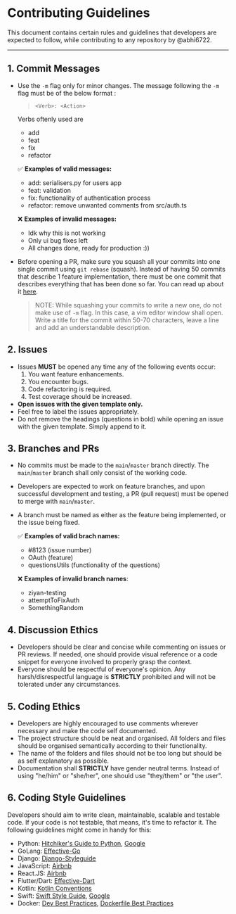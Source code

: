 # Contributing Guidelines

This document contains certain rules and guidelines that developers are expected to follow, while contributing to any repository by @abhi6722.

---

## 1. Commit Messages

- Use the `-m` flag only for minor changes. The message following the `-m` flag must be of the below format :

  > `<Verb>: <Action>`

  Verbs oftenly used are

  - add
  - feat
  - fix
  - refactor

  :white_check_mark: **Examples of valid messages:**

  - add: serialisers.py for users app
  - feat: validation
  - fix: functionality of authentication process
  - refactor: remove unwanted comments from src/auth.ts

  :x: **Examples of invalid messages:**

  - Idk why this is not working
  - Only ui bug fixes left
  - All changes done, ready for production :))

- Before opening a PR, make sure you squash all your commits into one single commit using `git rebase` (squash). Instead of having 50 commits that describe 1 feature implementation, there must be one commit that describes everything that has been done so far. You can read up about it [here](https://www.internalpointers.com/post/squash-commits-into-one-git).
  > NOTE: While squashing your commits to write a new one, do not make use of `-m` flag. In this case, a vim editor window shall open. Write a title for the commit within 50-70 characters, leave a line and add an understandable description.

## 2. Issues

- Issues **MUST** be opened any time any of the following events occur:
  1. You want feature enhancements.
  2. You encounter bugs.
  3. Code refactoring is required.
  4. Test coverage should be increased.
- **Open issues with the given template only.**
- Feel free to label the issues appropriately.
- Do not remove the headings (questions in bold) while opening an issue with the given template. Simply append to it.

## 3. Branches and PRs

- No commits must be made to the `main`/`master` branch directly. The `main`/`master` branch shall only consist of the working code.
- Developers are expected to work on feature branches, and upon successful development and testing, a PR (pull request) must be opened to merge with `main`/`master`.
- A branch must be named as either as the feature being implemented, or the issue being fixed.

  :white_check_mark: **Examples of valid brach names:**

  - #8123 (issue number)
  - OAuth (feature)
  - questionsUtils (functionality of the questions)

  :x: **Examples of invalid branch names**:

  - ziyan-testing
  - attemptToFixAuth
  - SomethingRandom

## 4. Discussion Ethics

- Developers should be clear and concise while commenting on issues or PR reviews. If needed, one should provide visual reference or a code snippet for everyone involved to properly grasp the context.
- Everyone should be respectful of everyone's opinion. Any harsh/disrespectful language is **STRICTLY** prohibited and will not be tolerated under any circumstances.

## 5. Coding Ethics

- Developers are highly encouraged to use comments wherever necessary and make the code self documented.
- The project structure should be neat and organised. All folders and files should be organised semantically according to their functionality.
- The name of the folders and files should not be too long but should be as self explanatory as possible.
- Documentation shall **STRICTLY** have gender neutral terms. Instead of using "he/him" or "she/her", one should use "they/them" or "the user".

## 6. Coding Style Guidelines

Developers should aim to write clean, maintainable, scalable and testable code. If your code is not testable, that means, it's time to refactor it. The following guidelines might come in handy for this:

- Python: [Hitchiker's Guide to Python](https://docs.python-guide.org/writing/style/), [Google](https://github.com/google/styleguide/blob/gh-pages/pyguide.md)
- GoLang: [Effective-Go](https://golang.org/doc/effective_go.html)
- Django: [Django-Styleguide](https://github.com/HackSoftware/Django-Styleguide)
- JavaScript: [Airbnb](https://github.com/airbnb/javascript)
- React.JS: [Airbnb](https://github.com/airbnb/javascript/tree/master/react)
- Flutter/Dart: [Effective-Dart](https://dart.dev/guides/language/effective-dart)
- Kotlin: [Kotlin Conventions](https://kotlinlang.org/docs/reference/coding-conventions.html)
- Swift: [Swift Style Guide](https://github.com/github/swift-style-guide), [Google](https://google.github.io/swift/)
- Docker: [Dev Best Practices](https://docs.docker.com/develop/), [Dockerfile Best Practices](https://docs.docker.com/develop/develop-images/dockerfile_best-practices/)
